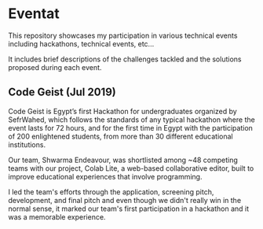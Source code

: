 # Eventat

This repository showcases my participation in various technical events including hackathons, technical events, etc... 

It includes brief descriptions of the challenges tackled and the solutions proposed during each event.

## Code Geist (Jul 2019)

Code Geist is Egypt’s first Hackathon for undergraduates organized by SefrWahed, which follows the standards of any typical hackathon where the event lasts for 72 hours, and for the first time in Egypt with the participation of 200 enlightened students, from more than 30 different educational institutions.

Our team, Shwarma Endeavour, was shortlisted among ~48 competing teams with our project, Colab Lite, a web-based collaborative editor, built to improve educational experiences that involve programming. 

I led the team's efforts through the application, screening pitch, development, and final pitch and even though we didn't really win in the normal sense, it marked our team's first participation in a hackathon and it was a memorable experience.
